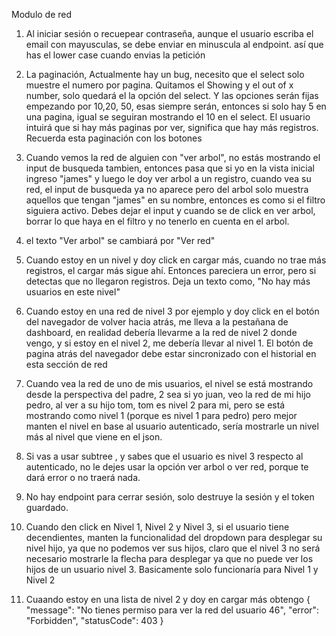 Modulo de red

1. Al iniciar sesión o recuepear contraseña, aunque el usuario escriba el email con mayusculas, se debe enviar en minuscula al endpoint. así que has el lower case cuando envias la petición

2. La paginación, Actualmente hay un bug, necesito que el select solo muestre el numero por pagina. Quitamos el Showing y el out of x number, solo quedará el la opción del select. Y las opciones serán fijas empezando por 10,20, 50, esas siempre serán, entonces si solo hay 5 en una pagina, igual se seguiran mostrando el 10 en el select. El usuario intuirá que si hay más paginas por ver, significa que hay más registros. Recuerda esta paginación con los botones



3. Cuando vemos la red de alguien con "ver arbol", no estás mostrando el input de busqueda tambien, entonces pasa que si yo en la vista inicial ingreso "james" y luego le doy ver arbol a un registro, cuando vea su red, el input de busqueda ya no aparece pero del arbol solo muestra aquellos que tengan "james" en su nombre, entonces es como si el filtro siguiera activo. Debes dejar el input y cuando se de click en ver arbol, borrar lo que haya en el filtro y no tenerlo en cuenta en el arbol.

4. el texto "Ver arbol" se cambiará por "Ver red"

4. Cuando estoy en un nivel y doy click en cargar más, cuando no trae más registros, el cargar más sigue ahí. Entonces pareciera un error, pero si detectas que no llegaron registros. Deja un texto como, "No hay más usuarios en este nivel"


5. Cuando estoy en una red de nivel 3 por ejemplo y doy click en el botón del navegador de volver hacia atrás, me lleva a la pestañana de dashboard, en realidad debería llevarme a la red de nivel 2 donde vengo, y si estoy en el nivel 2, me debería llevar al nivel 1. El botón de pagina atrás del navegador debe estar sincronizado con el historial en esta sección de red

6. Cuando vea la red de uno de mis usuarios, el nivel se está mostrando desde la perspectiva del padre, 2 sea si yo juan, veo la red de mi hijo pedro, al ver a su hijo tom, tom es nivel 2 para mi, pero se está mostrando como nivel 1 (porque es nivel 1 para pedro) pero mejor manten el nivel en base al usuario autenticado, sería mostrarle un nivel más al nivel que viene en el json.



7. Si vas a usar subtree , y sabes que el usuario es nivel 3 respecto al autenticado, no le dejes usar la opción ver arbol o ver red, porque te dará error o no traerá nada.

8. No hay endpoint para cerrar sesión, solo destruye la sesión y el token guardado. 

9. Cuando den click en Nivel 1, Nivel 2 y Nivel 3, si el usuario tiene decendientes, manten la funcionalidad del dropdown para desplegar su nivel hijo, ya que no podemos ver sus hijos, claro que el nivel 3 no será necesario mostrarle la flecha para desplegar ya que no puede ver los hijos de un usuario nivel 3. Basicamente solo funcionaría para Nivel 1 y Nivel 2


10.  Cuaando estoy en una lista de nivel 2 y doy en cargar más obtengo {
    "message": "No tienes permiso para ver la red del usuario 46",
    "error": "Forbidden",
    "statusCode": 403
}  